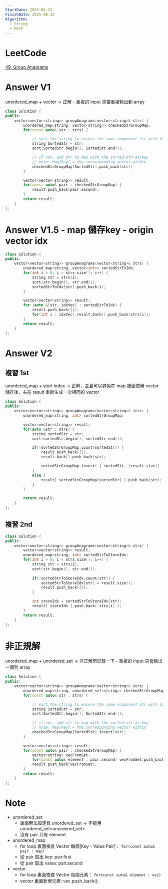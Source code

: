 ```yaml
---
StartDate: 2025-06-12
FinishDate: 2025-06-12
Algorithm:
  - String
  - Hash
---
```

# LeetCode
[49. Group Anagrams](https://leetcode.com/problems/group-anagrams/)

# Answer V1
unordered_map + vector -> 正解 - 重複的 input 需要重複輸出到 array
```Cpp
class Solution {
public:
	vector<vector<string>> groupAnagrams(vector<string>& strs) {
		unordered_map<string, vector<string>> checkedStrGroupMap;
		for(const auto& str : strs) {

			// sort the string to ensure the same component str with different char sequence reflects to the same key
			string SortedStr = str;
			sort(SortedStr.begin(), SortedStr.end());

			// if not, add str to map with the sorted-str-as-key
			// note: Map[key] = the corresponding vector within
			checkedStrGroupMap[SortedStr].push_back(str);
		}

		vector<vector<string>> result;
		for(const auto& pair : checkedStrGroupMap) {
			result.push_back(pair.second);
		}
		return result;
	}
};
```


# Answer V1.5 - map 儲存key - origin  vector idx
```Cpp
class Solution {
public:
    vector<vector<string>> groupAnagrams(vector<string>& strs) {
        unordered_map<string, vector<int>> sortedStrToIdx;
        for(int i = 0; i < strs.size(); i++) {
            string str = strs[i];
            sort(str.begin(), str.end());
            sortedStrToIdx[str].push_back(i);
        }

        vector<vector<string>> result;
        for (auto &[str, idxVec] : sortedStrToIdx) {
            result.push_back({});
            for(int i : idxVec) result.back().push_back(strs[i]);
        }
        return result;
    }
};
```

# Answer V2
## 複習 1st
unordered_map + stort index -> 正解，並且可以避免在 map 裡面使用 vector 儲存後，右在 result 重新生成一次相同的 vector
```Cpp
class Solution {
public:
    vector<vector<string>> groupAnagrams(vector<string>& strs) {
        unordered_map<string, int> sortedStrGroupMap;

        vector<vector<string>> result;
        for(auto &str : strs) {
            string sortedStr = str;
            sort(sortedStr.begin(), sortedStr.end());

            if(!sortedStrGroupMap.count(sortedStr)) {
                result.push_back({});
                result.back().push_back(str);

                sortedStrGroupMap.insert( { sortedStr, (result.size() - 1) });
            }
            else {
                result[ sortedStrGroupMap[sortedStr] ].push_back(str);
            }
        }

        return result;
    }
};
```

## 複習 2nd
```Cpp
class Solution {
public:
    vector<vector<string>> groupAnagrams(vector<string>& strs) {
        vector<vector<string>> result;
        unordered_map<string, int> sortedStrToStoreIdx;
        for(int i = 0; i < strs.size(); i++) {
            string str = strs[i];
            sort(str.begin(), str.end());
            
            if(!sortedStrToStoreIdx.count(str)) {
                sortedStrToStoreIdx[str] = result.size();
                result.push_back({});
            }

            int storeIdx = sortedStrToStoreIdx[str];
            result[ storeIdx ].push_back( strs[i] );
        }
        return result;
    }
};
```

# 非正規解
unordered_map + unordered_set -> 非正解但記錄一下 - 重複的 input 只會輸出一個到 array
```Cpp
class Solution {
public:
	vector<vector<string>> groupAnagrams(vector<string>& strs) {
		unordered_map<string, unordered_set<string>> checkedStrGroupMap;
		for(const auto& str : strs) {

			// sort the string to ensure the same component str with different char sequence reflects to the same key
			string SortedStr = str;
			sort(SortedStr.begin(), SortedStr.end());

			// if not, add str to map with the sorted-str-as-key
			// note: Map[key] = the corresponding vector within
			checkedStrGroupMap[SortedStr].insert(str);
		}

		vector<vector<string>> result;
		for(const auto& pair : checkedStrGroupMap) {
			vector<string> vecFromSet;
			for(const auto& element : pair.second) vecFromSet.push_back(element);
			result.push_back(vecFromSet);
		}
		return result;
	}
};
```

# Note
- unordered_set
	- 裏面無法設定爲 unordered_set -> 不能用 unordered_set<unordered_set<char>>
	- 沒有 pair 只有 element
- unordered_map
	- for loop 裏面檢查 Vector 每個[Key - Value Pair]： `for(const auto& pair : map)`
	- 從 pair 取出 key: pair.first
	- 從 pair 取出 value: pair.second
- vector
	- for loop 裏面檢查 Vector 每個元素： `for(const auto& element : vec)`
	- vector 裏面新增元素: vec.push_back();


